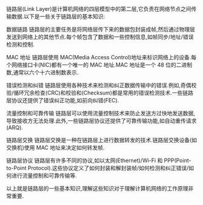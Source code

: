 链路层(Link Layer)是计算机网络的四层模型中的第二层,它负责在网络节点之间传输数据.以下是一些关于链路层的基本知识:

数据链路
链路层的主要任务是将网络层传下来的数据包封装成帧,然后通过物理层发送到网络上的其他节点.每个帧包含了数据和一些控制信息,如帧同步/地址/错误检测和控制.

MAC 地址
链路层使用 MAC(Media Access Control)地址来标识网络上的设备.每个网络接口卡(NIC)都有一个唯一的 MAC 地址.MAC 地址是一个 48 位的二进制数,通常以六个十六进制数表示.

错误检测和纠错
链路层使用各种技术来检测和纠正数据传输中的错误.例如,奇偶校验/循环冗余检查(CRC)和校验和(Checksum)都是常用的错误检测技术.一些链路层协议还提供了错误纠正功能,如前向纠错(FEC).

流量控制和可靠传输
链路层可以使用流量控制技术来防止发送方过快地发送数据,导致接收方无法处理.此外,一些链路层协议还提供了可靠传输功能,如自动重传请求(ARQ).

链路层交换
链路层交换是一种在链路层上进行数据转发的技术.链路层交换设备(如交换机)使用 MAC 地址来决定如何转发帧.

链路层协议
链路层有许多不同的协议,如以太网(Ethernet)/Wi-Fi 和 PPP(Point-to-Point Protocol).这些协议定义了如何封装和解封装帧/如何检测和纠正错误/如何进行流量控制和可靠传输等.

以上就是链路层的一些基本知识,理解这些知识对于理解计算机网络的工作原理非常重要.